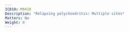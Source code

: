 ```yaml
---
ICD10: M9410
Description: "Relapsing polychondritis: Multiple sites"
Matters: No
Weight: 0
---
```


